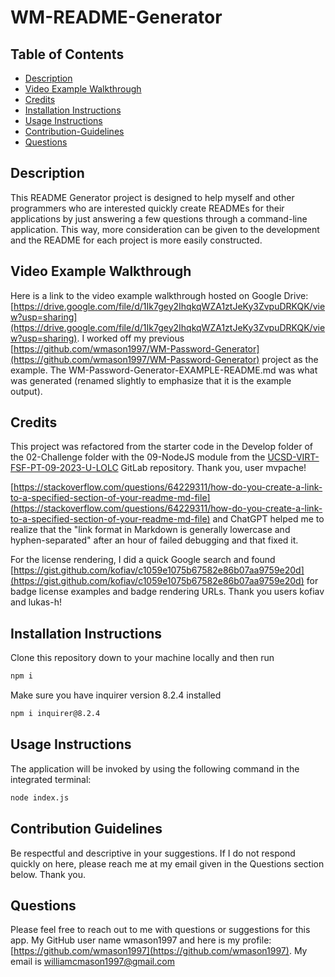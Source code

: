 # WM-README-Generator

## Table of Contents
* [Description](#description)
* [Video Example Walkthrough](#example) 
* [Credits](#credits)
* [Installation Instructions](#installation-instructions)
* [Usage Instructions](#usage-instructions)
* [Contribution-Guidelines](#contribution-guidelines)
* [Questions](#questions)

## Description <a name="description"></a> 
This README Generator project is designed to help myself and other programmers who are interested quickly create READMEs for their applications by just answering a few questions through a command-line application. This way, more consideration can be given to the development and the README for each project is more easily constructed.

## Video Example Walkthrough <a name="example"></a>
Here is a link to the video example walkthrough hosted on Google Drive: [https://drive.google.com/file/d/1Ik7gey2IhqkqWZA1ztJeKy3ZvpuDRKQK/view?usp=sharing](https://drive.google.com/file/d/1Ik7gey2IhqkqWZA1ztJeKy3ZvpuDRKQK/view?usp=sharing). I worked off my previous [https://github.com/wmason1997/WM-Password-Generator](https://github.com/wmason1997/WM-Password-Generator) project as the example. The WM-Password-Generator-EXAMPLE-README.md was what was generated (renamed slightly to emphasize that it is the example output).

## Credits <a name="credits"></a>
This project was refactored from the starter code in the Develop folder of the 02-Challenge folder with the 09-NodeJS module from the [UCSD-VIRT-FSF-PT-09-2023-U-LOLC](https://git.bootcampcontent.com/University-of-California---San-Diego/UCSD-VIRT-FSF-PT-09-2023-U-LOLC) GitLab repository. Thank you, user mvpache!

[https://stackoverflow.com/questions/64229311/how-do-you-create-a-link-to-a-specified-section-of-your-readme-md-file](https://stackoverflow.com/questions/64229311/how-do-you-create-a-link-to-a-specified-section-of-your-readme-md-file) and ChatGPT helped me to realize that the "link format in Markdown is generally lowercase and hyphen-separated" after an hour of failed debugging and that fixed it.

For the license rendering, I did a quick Google search and found
[https://gist.github.com/kofiav/c1059e1075b67582e86b07aa9759e20d](https://gist.github.com/kofiav/c1059e1075b67582e86b07aa9759e20d) for badge license examples and badge rendering URLs. Thank you users kofiav and lukas-h!

## Installation Instructions <a name="installation-instructions"></a>
Clone this repository down to your machine locally and then run

```bash
npm i
```
Make sure you have inquirer version 8.2.4 installed
```bash
npm i inquirer@8.2.4
```

## Usage Instructions <a name="usage-instructions"></a>
The application will be invoked by using the following command in the integrated terminal:

```bash
node index.js
```

## Contribution Guidelines <a name="contribution-guidelines"></a>
Be respectful and descriptive in your suggestions. If I do not respond quickly on here, please reach me at my email given in the Questions section below. Thank you.

## Questions
Please feel free to reach out to me with questions or suggestions for this app.
My GitHub user name wmason1997 and here is my profile: [https://github.com/wmason1997](https://github.com/wmason1997).
My email is williamcmason1997@gmail.com